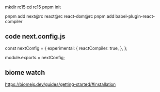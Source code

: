 mkdir rc15
cd rc15
pnpm init 

pnpm add next@rc react@rc react-dom@rc
pnpm add babel-plugin-react-compiler

## code next.config.js
const nextConfig = {
  experimental: {
    reactCompiler: true,
  },
};
 
module.exports = nextConfig;



## biome watch

https://biomejs.dev/guides/getting-started/#installation